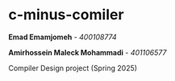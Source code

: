 # c-minus-comiler

**Emad Emamjomeh** - *400108774*

**Amirhossein Maleck Mohammadi** - *401106577*

Compiler Design project (Spring 2025)
